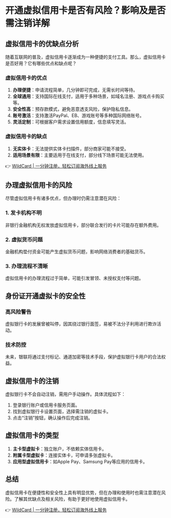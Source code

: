 # 开通虚拟信用卡是否有风险？影响及是否需注销详解

## 虚拟信用卡的优缺点分析

随着互联网的普及，虚拟信用卡逐渐成为一种便捷的支付工具。那么，虚拟信用卡是否好用？它有哪些优点和缺点呢？

### 虚拟信用卡的优点

1. **办理便捷**：申请流程简单，几分钟即可完成，无需长时间等待。
2. **全球通用**：支持国际在线支付，适用于多种场景，如域名注册、游戏点卡购买等。
3. **安全性高**：预存款模式，避免恶意透支风险，保护隐私信息。
4. **账号激活**：支持激活PayPal、EB、游戏账号等多种国际网络账号。
5. **灵活定制**：可根据客户需求设置信用额度，信息填写灵活。

### 虚拟信用卡的缺点

1. **无实体卡**：无法提供实体卡扫描件，部分商家可能不接受。
2. **适用场景有限**：主要适用于在线支付，部分线下场景可能无法使用。

👉 [WildCard | 一分钟注册，轻松订阅海外线上服务](https://bbtdd.com/WildCard)

## 办理虚拟信用卡的风险

尽管虚拟信用卡有诸多优点，但办理时仍需注意潜在风险：

### 1. 发卡机构不明
非银行金融机构无权发放虚拟信用卡，部分联合发行的卡片可能存在额外费用。

### 2. 虚拟货币问题
金融机构垫付资金可能产生虚拟货币问题，影响网络消费者的基础货币。

### 3. 办理流程不清晰
虚拟信用卡的办理流程过于简单，可能引发冒领、未授权支付等问题。

## 身份证开通虚拟卡的安全性

### 高风险警告
虚拟银行卡的发展曾被叫停，因其绕过银行面签，易被不法分子利用进行欺诈活动。

### 技术防控
未来，银联将通过支付标记、通道加密等技术手段，保护虚拟银行卡用户的合法权益。

## 虚拟信用卡的注销

虚拟银行卡不会自动注销，需用户手动操作。具体流程如下：

1. 登录银行账户或信用卡服务页面。
2. 找到虚拟银行卡设置页面，选择需注销的虚拟卡。
3. 点击“注销”按钮，确认操作后完成注销。

## 虚拟信用卡的类型

1. **主卡型虚拟卡**：独立账户，不依赖实体信用卡。
2. **附属卡型虚拟卡**：连接实体卡，可申请多张虚拟卡。
3. **应用型虚拟信用卡**：如Apple Pay、Samsung Pay等应用的信用卡。

## 总结

虚拟信用卡在便捷性和安全性上具有明显优势，但在办理和使用时也需注意潜在风险。了解其优缺点及相关风险，有助于更好地使用虚拟信用卡。

👉 [WildCard | 一分钟注册，轻松订阅海外线上服务](https://bbtdd.com/WildCard)